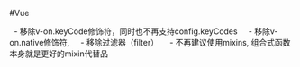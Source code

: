 #Vue 


  - 移除v-on.keyCode修饰符，同时也不再支持config.keyCodes
    - 移除v-on.native修饰符,
    - 移除过滤器（filter）
    - 不再建议使用mixins, 组合式函数本身就是更好的mixin代替品

